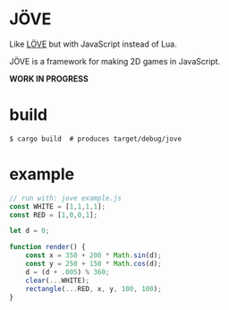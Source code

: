 JÖVE
====

Like [LÖVE](https://love2d.org/) but with JavaScript instead of Lua.

JÖVE is a framework for making 2D games in JavaScript.

**WORK IN PROGRESS**

build
=====

```
$ cargo build  # produces target/debug/jove
```

example
=======

```js
// run with: jove example.js
const WHITE = [1,1,1,1];
const RED = [1,0,0,1];

let d = 0;

function render() {
    const x = 350 + 200 * Math.sin(d);
    const y = 250 + 150 * Math.cos(d);
    d = (d + .005) % 360;
    clear(...WHITE);
    rectangle(...RED, x, y, 100, 100);
}
```
